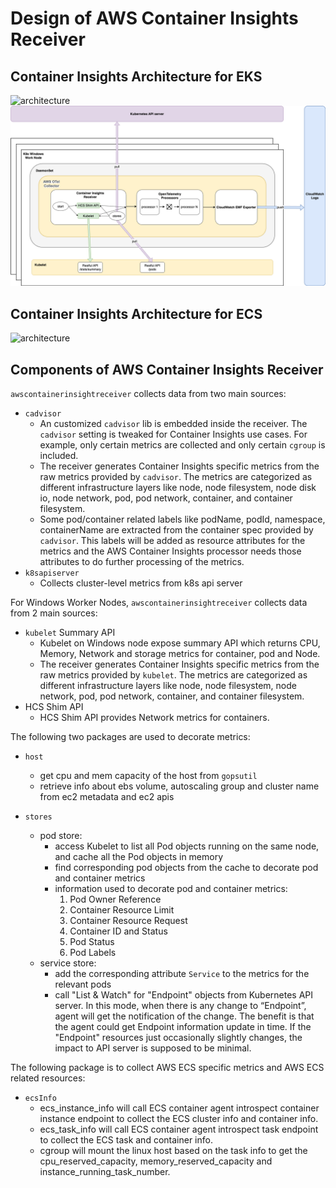# Design of AWS Container Insights Receiver


## Container Insights Architecture for EKS
![architecture](images/eks-design.png)
![architecture for Windows Nodes](images/eks-windows-design.png)

## Container Insights Architecture for ECS
![architecture](images/ecs-design.png)

## Components of AWS Container Insights Receiver 

`awscontainerinsightreceiver` collects data from two main sources:
* `cadvisor` 
  * An customized `cadvisor` lib is embedded inside the receiver. The  `cadvisor` setting is tweaked for Container Insights use cases. For example, only certain metrics are collected and only certain `cgroup` is included. 
  * The receiver generates Container Insights specific metrics from the raw metrics provided by `cadvisor`. The metrics are categorized as different infrastructure layers like node, node filesystem, node disk io, node network, pod, pod network, container, and container filesystem. 
  * Some pod/container related labels like podName, podId, namespace, containerName are extracted from the container spec provided by `cadvisor`. This labels will be added as resource attributes for the metrics and the AWS Container Insights processor needs those attributes to do further processing of the metrics. 
* `k8sapiserver`
  * Collects cluster-level metrics from k8s api server 

For Windows Worker Nodes,
`awscontainerinsightreceiver` collects data from 2 main sources:
* `kubelet` Summary API
  * Kubelet on Windows node expose summary API which returns CPU, Memory, Network and storage metrics for container, pod and Node.
  * The receiver generates Container Insights specific metrics from the raw metrics provided by `kubelet`. The metrics are categorized as different infrastructure layers like node, node filesystem, node network, pod, pod network, container, and container filesystem.
* HCS Shim API
  * HCS Shim API provides Network metrics for containers.

The following two packages are used to decorate metrics:

* `host`
  * get cpu and mem capacity of the host from `gopsutil`
  * retrieve info about ebs volume, autoscaling group and cluster name from ec2 metadata and ec2 apis


* `stores`
  * pod store:
    * access Kubelet to list all Pod objects running on the same node, and cache all the Pod objects in memory
    * find corresponding pod objects from the cache to decorate pod and container metrics
    * information used to decorate pod and container metrics:
      1. Pod Owner Reference
      2. Container Resource Limit
      3. Container Resource Request
      4. Container ID and Status
      5. Pod Status
      6. Pod Labels
  * service store: 
    * add the corresponding attribute `Service` to the metrics for the relevant pods
    * call "List & Watch" for "Endpoint" objects from Kubernetes API server. In this mode, when there is any change to “Endpoint”, agent will get the notification of the change. The benefit is that the agent could get Endpoint information update in time. If the "Endpoint" resources just occasionally slightly changes, the impact to API server is supposed to be minimal.

The following package is to collect AWS ECS specific metrics and AWS ECS related resources:

* `ecsInfo`
  * ecs_instance_info will call ECS container agent introspect container instance endpoint to collect the ECS cluster info and container info.
  * ecs_task_info will call ECS container agent introspect task endpoint to collect the ECS task and container info.
  * cgroup will mount the linux host based on the task info to get the cpu_reserved_capacity, memory_reserved_capacity and instance_running_task_number.